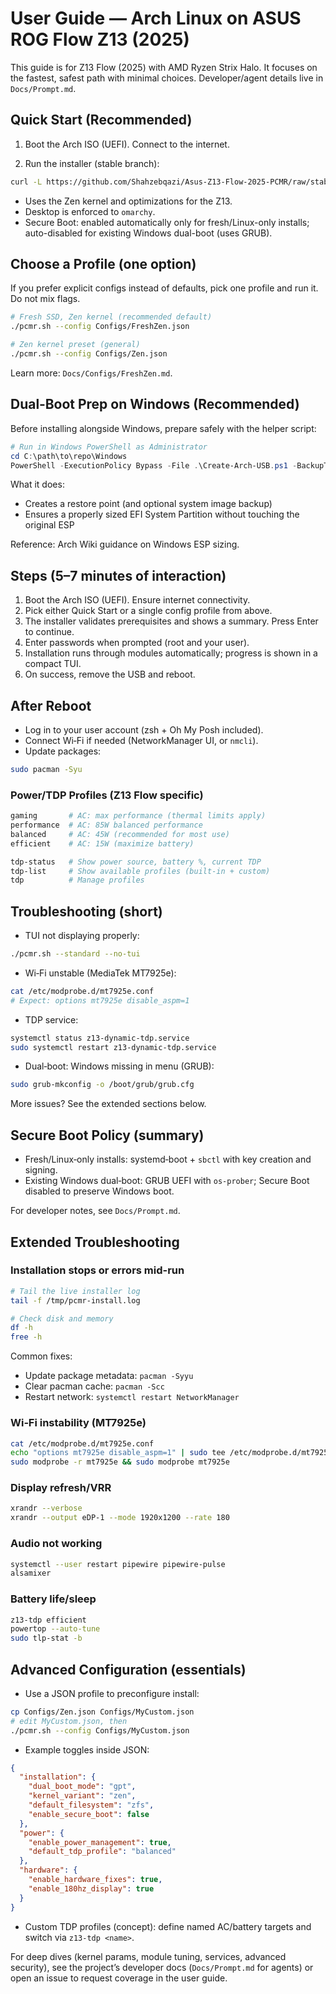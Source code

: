 # User Guide — Arch Linux on ASUS ROG Flow Z13 (2025)

This guide is for Z13 Flow (2025) with AMD Ryzen Strix Halo. It focuses on the fastest, safest path with minimal choices. Developer/agent details live in `Docs/Prompt.md`.

## Quick Start (Recommended)

1) Boot the Arch ISO (UEFI). Connect to the internet.

2) Run the installer (stable branch):
```bash
curl -L https://github.com/Shahzebqazi/Asus-Z13-Flow-2025-PCMR/raw/stable/pcmr.sh | bash
```

- Uses the Zen kernel and optimizations for the Z13.
- Desktop is enforced to `omarchy`.
- Secure Boot: enabled automatically only for fresh/Linux-only installs; auto-disabled for existing Windows dual-boot (uses GRUB).

## Choose a Profile (one option)

If you prefer explicit configs instead of defaults, pick one profile and run it. Do not mix flags.

```bash
# Fresh SSD, Zen kernel (recommended default)
./pcmr.sh --config Configs/FreshZen.json

# Zen kernel preset (general)
./pcmr.sh --config Configs/Zen.json
```

Learn more: `Docs/Configs/FreshZen.md`.

## Dual‑Boot Prep on Windows (Recommended)

Before installing alongside Windows, prepare safely with the helper script:

```powershell
# Run in Windows PowerShell as Administrator
cd C:\path\to\repo\Windows
PowerShell -ExecutionPolicy Bypass -File .\Create-Arch-USB.ps1 -BackupTargetDriveLetter E: -MinEspMiB 260 -NewEspMiB 300
```

What it does:
- Creates a restore point (and optional system image backup)
- Ensures a properly sized EFI System Partition without touching the original ESP

Reference: Arch Wiki guidance on Windows ESP sizing.

## Steps (5–7 minutes of interaction)

1) Boot the Arch ISO (UEFI). Ensure internet connectivity.
2) Pick either Quick Start or a single config profile from above.
3) The installer validates prerequisites and shows a summary. Press Enter to continue.
4) Enter passwords when prompted (root and your user).
5) Installation runs through modules automatically; progress is shown in a compact TUI.
6) On success, remove the USB and reboot.

## After Reboot

- Log in to your user account (zsh + Oh My Posh included).
- Connect Wi‑Fi if needed (NetworkManager UI, or `nmcli`).
- Update packages:
```bash
sudo pacman -Syu
```

### Power/TDP Profiles (Z13 Flow specific)
```bash
gaming       # AC: max performance (thermal limits apply)
performance  # AC: 85W balanced performance
balanced     # AC: 45W (recommended for most use)
efficient    # AC: 15W (maximize battery)

tdp-status   # Show power source, battery %, current TDP
tdp-list     # Show available profiles (built-in + custom)
tdp          # Manage profiles
```

## Troubleshooting (short)

- TUI not displaying properly:
```bash
./pcmr.sh --standard --no-tui
```

- Wi‑Fi unstable (MediaTek MT7925e):
```bash
cat /etc/modprobe.d/mt7925e.conf
# Expect: options mt7925e disable_aspm=1
```

- TDP service:
```bash
systemctl status z13-dynamic-tdp.service
sudo systemctl restart z13-dynamic-tdp.service
```

- Dual‑boot: Windows missing in menu (GRUB):
```bash
sudo grub-mkconfig -o /boot/grub/grub.cfg
```

More issues? See the extended sections below.

## Secure Boot Policy (summary)

- Fresh/Linux‑only installs: systemd‑boot + `sbctl` with key creation and signing.
- Existing Windows dual‑boot: GRUB UEFI with `os-prober`; Secure Boot disabled to preserve Windows boot.

For developer notes, see `Docs/Prompt.md`.

## Extended Troubleshooting

### Installation stops or errors mid-run
```bash
# Tail the live installer log
tail -f /tmp/pcmr-install.log

# Check disk and memory
df -h
free -h
```
Common fixes:
- Update package metadata: `pacman -Syyu`
- Clear pacman cache: `pacman -Scc`
- Restart network: `systemctl restart NetworkManager`

### Wi‑Fi instability (MT7925e)
```bash
cat /etc/modprobe.d/mt7925e.conf
echo "options mt7925e disable_aspm=1" | sudo tee /etc/modprobe.d/mt7925e.conf
sudo modprobe -r mt7925e && sudo modprobe mt7925e
```

### Display refresh/VRR
```bash
xrandr --verbose
xrandr --output eDP-1 --mode 1920x1200 --rate 180
```

### Audio not working
```bash
systemctl --user restart pipewire pipewire-pulse
alsamixer
```

### Battery life/sleep
```bash
z13-tdp efficient
powertop --auto-tune
sudo tlp-stat -b
```

## Advanced Configuration (essentials)

- Use a JSON profile to preconfigure install:
```bash
cp Configs/Zen.json Configs/MyCustom.json
# edit MyCustom.json, then
./pcmr.sh --config Configs/MyCustom.json
```

- Example toggles inside JSON:
```json
{
  "installation": {
    "dual_boot_mode": "gpt",
    "kernel_variant": "zen",
    "default_filesystem": "zfs",
    "enable_secure_boot": false
  },
  "power": {
    "enable_power_management": true,
    "default_tdp_profile": "balanced"
  },
  "hardware": {
    "enable_hardware_fixes": true,
    "enable_180hz_display": true
  }
}
```

- Custom TDP profiles (concept): define named AC/battery targets and switch via `z13-tdp <name>`.

For deep dives (kernel params, module tuning, services, advanced security), see the project’s developer docs (`Docs/Prompt.md` for agents) or open an issue to request coverage in the user guide.


